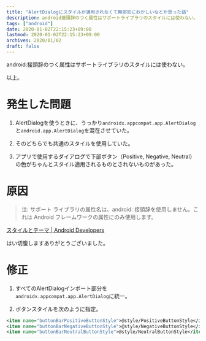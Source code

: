 ```yaml
---
title: "AlertDialogにスタイルが適用されなくて無邪気におかしいなとか思った話"
description: android接頭辞のつく属性はサポートライブラリのスタイルには使わない。
tags: ["android"]
date: 2020-01-02T22:15:23+09:00
lastmod: 2020-01-02T22:15:23+09:00
archives: 2020/01/02
draft: false
---
```


android:接頭辞のつく属性はサポートライブラリのスタイルには使わない。

以上。

# 発生した問題

1. AlertDialogを使うときに、うっかり`androidx.appcompat.app.AlertDialog`と`android.app.AlertDialog`を混在させていた。

2. そのどちらでも共通のスタイルを使用していた。

3. アプリで使用するダイアログで下部ボタン（Positive, Negative, Neutral）の色がちゃんとスタイル適用されるものとされないものがあった。

# 原因

> 注: サポート ライブラリの属性名は、android: 接頭辞を使用しません。これは Android フレームワークの属性にのみ使用します。

[スタイルとテーマ | Android Developers](https://developer.android.com/guide/topics/ui/look-and-feel/themes.html#CustomizeTheme)

はい切腹しますありがとうございました。

# 修正

1. すべてのAlertDialogインポート部分を`androidx.appcompat.app.AlertDialog`に統一。

2. ボタンスタイルを次のように指定。
```xml
<item name="buttonBarPositiveButtonStyle">@style/PositiveButtonStyle</item>
<item name="buttonBarNegativeButtonStyle">@style/NegativeButtonStyle</item>
<item name="buttonBarNeutralButtonStyle">@style/NeutralButtonStyle</item>
```
